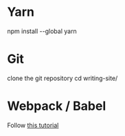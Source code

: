 # Yarn
npm install --global yarn

# Git
clone the git repository
cd writing-site/

# Webpack / Babel
Follow [this tutorial](https://www.valentinog.com/blog/react-webpack-babel/)